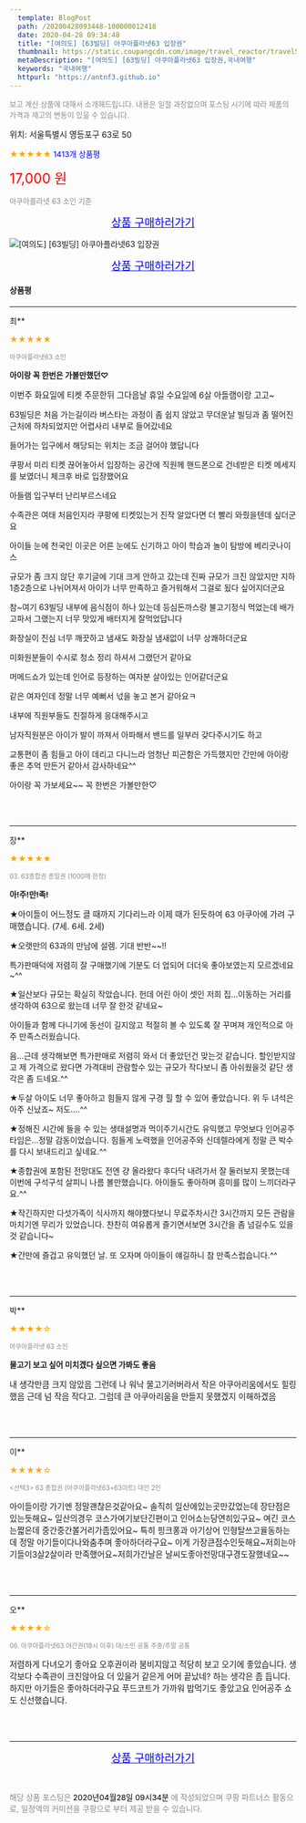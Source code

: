 ```yaml
---
  template: BlogPost
  path: /20200428093448-100000012418
  date: 2020-04-28 09:34:48
  title: "[여의도] [63빌딩] 아쿠아플라넷63 입장권"
  thumbnail: https://static.coupangcdn.com/image/travel_reactor/travelSeller/common/A00186371/dedbc242-68ff-49d6-954f-1cedbeebe354.jpg
  metaDescription: "[여의도] [63빌딩] 아쿠아플라넷63 입장권,국내여행"
  keywords: "국내여행"
  httpurl: "https://antnf3.github.io"
---
```

  
<span style="color: #888;font-size:0.8rem">보고 계신 상품에 대해서 소개해드립니다.
내용은 일절 과장없으며 포스팅 시기에 따라 제품의 가격과 재고의 변동이 있을 수 있습니다.</span>
  
<span style="font-size: 0.9rem;">위치: 서울특별시 영등포구 63로 50</span>
  
<span style="color: orange;">★★★★★</span> <span style="color: blue;font-size: 0.85rem;">1413개 상품평</span>
  
<span style="color: red;font-size: 1.5rem;">17,000 원</span>
  
<span style="color: #888;font-size:0.8rem">아쿠아플라넷 63 소인 기준</span>



<p align="center"><a href="http://me2.do/FEthuGHa" style="font-size: 1.2rem; color: blue;">상품 구매하러가기</a></p>

![[여의도] [63빌딩] 아쿠아플라넷63 입장권](https://image15.coupangcdn.com/image/travelSeller/common/A00186371/62dad5fc-06c4-4b89-9dad-7e6e72dcacef.jpg)

<p align="center"><a href="http://me2.do/FEthuGHa" style="font-size: 1.2rem; color: blue;">상품 구매하러가기</a></p>

#### 상품평
  
---
  
최**
    
<span style="color: orange;">★★★★★</span>
    
<span style="color: #888;font-size:0.7rem">아쿠아플라넷63 소인</span>
    
<span style="font-size:0.85rem">**아이랑 꼭 한번은 가볼만했던♡**</span>
    
<span style="font-size: 0.9rem;">이번주 화요일에 티켓 주문한뒤
그다음날  휴일 수요일에 6살 아들램이랑 고고~

63빌딩은  처음 가는길이라
버스타는 과정이 좀 쉽지 않았고
무더운날  빌딩과 좀
떨어진 근처에 하차되었지만
어렵사리 내부로 들어갔네요

들어가는 입구에서 해당되는 위치는
조금 걸어야 했답니다

쿠팡서 미리 티켓 끊어놓아서
입장하는 공간에 직원께 핸드폰으로
건네받은 티켓 메세지를 보였더니
체크후 바로 입장했어요

아들램 입구부터 난리부르스네요

수족관은 여태 처음인지라
쿠팡에 티켓있는거 진작  알았다면
더 빨리  와줬을텐데 싶더군요

아이들 눈에 천국인 이곳은 
어른 눈에도 신기하고
아이 학습과 놀이 탐방에 베리굿나이스

규모가 좀  크지 않단 후기글에 기대 크게
안하고 갔는데 진짜 규모가 크진 않았지만
지하1층2층으로 나뉘어져서 
아이가 너무 만족하고 즐거워해서
그걸로 됬다 싶어지더군요



참~여기 63빌딩 내부에 음식점이 하나
있는데 등심돈까스랑 불고기정식 먹었는데
배가 고파서 그랬는지 너무 맛있게 배터지게
잘먹었답니다

화장실이 진심 너무 깨끗하고 냄새도 화장실
냄새없이 너무 상쾌하더군요

미화원분들이 수시로 청소 정리 하셔서
그랬던거 같아요

머메드쇼가 있는데 인어로 등장하는 여자분
살아있는 인어같더군요

같은 여자인데 정말 너무 예뻐서 넋을 놓고
본거 같아요ㅋ

내부에 직원부들도 친절하게 응대해주시고

남자직원분은 아이가 발이 까져서 아파해서
밴드를 일부러 갖다주시기도 하고

교통편이 좀 힘들고 아이 데리고 다니느라
엄청난 피곤함은 가득했지만
간만에 아이랑 좋은 추억 만든거 같아서
감사하네요^^

아이랑 꼭 가보세요~~
꼭 한번은 가볼만한♡</span>
    
<br>
<br>

---
  
장**
    
<span style="color: orange;">★★★★★</span>
    
<span style="color: #888;font-size:0.7rem">03. 63종합권 종일권 (1000매 한정)  </span>
    
<span style="font-size:0.85rem">**아!주!만!족!**</span>
    
<span style="font-size: 0.9rem;">★아이들이 어느정도 클 때까지 기다리느라 이제 때가 된듯하여 63 아쿠아에 가려 구매했습니다.
(7세. 6세. 2세)

★오랫만의 63과의 만남에 설렘. 기대 반반~~!!

특가판매덕에 저렴히 잘 구매했기에 기분도 더 업되어
더더욱 좋아보였는지 모르겠네요~^^

★일산보다 규모는 확실히 작았습니다.
헌데 어린 아이 셋인 저희 집...이동하는 거리를 생각하여 63으로 왔는데 너무 잘 한것 같네요~

아이들과 함께 다니기에 동선이 길지않고 적절히 볼 수 있도록 잘 꾸며져 개인적으로 아주 만족스러웠습니다.

음...근데 생각해보면 특가판매로 저렴히 와서 더 좋았던건 맞는것 같습니다. 할인받지않고 제 가격으로 왔다면 가격대비 관람할수 있는 규모가 작다보니 좀 아쉬웠을것 같단 생각은 좀 드네요.^^

★두살 아이도 너무 좋아하고 힘들지 않게 구경 힐
할 수 있어 좋았습니다. 위 두 녀석은 아주 신났죠~ 저도....^^

★정해진 시간에 들을 수 있는 생태설명과 먹이주기시간도 유익했고 무엇보다 인어공주타임은...정말 감동이었습니다.
힘들게 노력했을 인어공주와 신데렐라에게 정말 큰 박수를 다시 보내드리고 싶네요.^^

★종합권에 포함된 전망대도 전엔 걍 올라왔다 후다닥 내려가서 잘 둘러보지 못했는데 이번에 구석구석 살피니 나름 볼만했습니다. 아이들도 좋아하며 흥미를 많이 느끼더라구요.^^

★작긴하지만 다섯가족이 식사까지 해야했다보니 무료주차시간 3시간까지 모든 관람을 마치기엔 무리가 있었습니다. 찬찬히 여유롭게 즐기면서보면 3시간을 좀 넘길수도 있을것 같습니다~

★간만에 즐겁고 유익했던 날.
또 오자며 아이들이 얘길하니 참 만족스럽습니다.^^</span>
    
<br>
<br>

---
  
박**
    
<span style="color: orange;">★★★★☆</span>
    
<span style="color: #888;font-size:0.7rem">아쿠아플라넷 63 소인</span>
    
<span style="font-size:0.85rem">**물고기 보고 싶어 미치겠다 싶으면 가봐도 좋음**</span>
    
<span style="font-size: 0.9rem;">내 생각만큼 크지 않았음 그런데 나 워낙 물고기러버라서 작은 아쿠아리움에서도 힐링했음 근데 넘 작음 작다고. 그럼데 큰 아쿠아리움을 만들지 못했겠지 이해하겠음</span>
    
<br>
<br>

---
  
이**
    
<span style="color: orange;">★★★★☆</span>
    
<span style="color: #888;font-size:0.7rem"><선택3> 63 종합권 (아쿠아플라넷63+63아트) 대인 2인</span>
    

    
<span style="font-size: 0.9rem;">아이들이랑 가기엔 정말괜찮은것같아요~
솔직히 일산에있는곳만갔었는데 장단점은있는듯해요~
일산의경우 코스가여기보단긴편이고 인어쇼는당연히있구요~
여긴 코스는짧은데 중간중간볼거리가좀있어요~
특히 핑크퐁과 아기상어 인형탈쓰고율동하는데 정말 아기들이다나와춤추며 좋아하더라구요~ 이게 가장큰점수인듯해요~저희는아기들이3살2살이라 만족했어요~저희가간날은 날씨도좋아전망대구경도잘했네요~~</span>
    
<br>
<br>

---
  
오**
    
<span style="color: orange;">★★★★☆</span>
    
<span style="color: #888;font-size:0.7rem">06. 아쿠아플라넷63 야간권(18시 이후) 대/소인 공통 주중/주말 공통 </span>
    

    
<span style="font-size: 0.9rem;">저렴하게 다녀오기 좋아요
오후권이라 붐비지않고 적당히 보고 오기에 좋았습니다.
생각보다 수족관이 크진않아요
더 있을거 같은게 어머 끝났네? 하는 생각은 좀 듭니다.
하지만 아기들은 좋아하더라구요
푸드코트가 가까워 밥먹기도 좋았고요
인어공주 쇼도 신선했습니다.</span>
    
<br>
<br>


  
---
  
<p align="center"><a href="http://me2.do/FEthuGHa" style="font-size: 1.2rem; color: blue;">상품 구매하러가기</a></p>
  
<br>
  
<span style="font-size: 0.85rem; color: #888;">해당 상품 포스팅은 <span style="color: #000;"> 2020년04월28일 09시34분 </span> 에 작성되었으며 쿠팡 파트너스 활동으로, 일정액의 커미션을 쿠팡으로 부터 제공 받을 수 있습니다.</span>